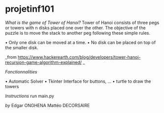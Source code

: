 # projetinf101

*What is the game of Tower of Hanoi?*
Tower of Hanoi consists of three pegs or towers with n disks placed one over the other.
The objective of the puzzle is to move the stack to another peg following these simple rules.

 • Only one disk can be moved at a time.
 • No disk can be placed on top of the smaller disk.
 
 _from https://www.hackerearth.com/blog/developers/tower-hanoi-recursion-game-algorithm-explained/ _

*Fonctionnalities*

 • Automatic Solver
 • Tkinter Interface for buttons, ...
 • turtle to draw the towers

*Instructions*
run main.py

*by*
Edgar ONGHENA
Mattéo DECORSAIRE


